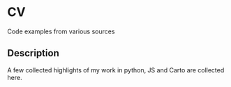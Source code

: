# CV
Code examples from various sources


## Description

A few collected highlights of my work in python, JS and Carto are collected
here.
